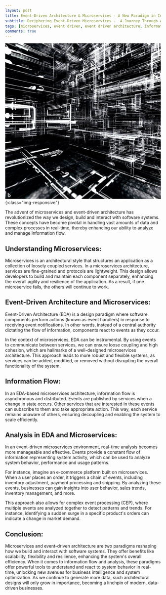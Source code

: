 ```yaml
---
layout: post
title: Event-Driven Architecture & Microservices - A New Paradigm in Information Flow and Analysis
subtitle: Deciphering Event-Driven Microservices -  A Journey Through Asynchronous Information Flow and Real-Time Analysis
tags: [microservices, event driven, event driven architecture, information flow, data analysis, tech trends, future of business]
comments: true
---
```


![Event-Driven Architecture & Microservices - A New Paradigm in Information Flow and Analysis](../assets/img/posts/event-driven-microservices.jpg){:class="img-responsive"}

The advent of microservices and event-driven architecture has revolutionized the way we design, build and interact with software systems. These concepts have become pivotal in handling vast amounts of data and complex processes in real-time, thereby enhancing our ability to analyze and manage information flow.

## Understanding Microservices:
Microservices is an architectural style that structures an application as a collection of loosely coupled services. In a microservices architecture, services are fine-grained and protocols are lightweight. This design allows developers to build and maintain each component separately, enhancing the overall agility and resilience of the application. As a result, if one microservice fails, the others will continue to work.

## Event-Driven Architecture and Microservices:
Event-Driven Architecture (EDA) is a design paradigm where software components perform actions (known as event handlers) in response to receiving event notifications. In other words, instead of a central authority dictating the flow of information, components react to events as they occur.

In the context of microservices, EDA can be instrumental. By using events to communicate between services, we can ensure loose coupling and high cohesion, which are hallmarks of a well-designed microservices architecture. This approach leads to more robust and flexible systems, as services can be added, modified, or removed without disrupting the overall functionality of the system.

## Information Flow:
In an EDA-based microservices architecture, information flow is asynchronous and distributed. Events are published by services when a change in state occurs. Other services that are interested in these events can subscribe to them and take appropriate action. This way, each service remains unaware of others, ensuring decoupling and enabling the system to scale efficiently.

## Analysis in EDA and Microservices:
In an event-driven microservices environment, real-time analysis becomes more manageable and effective. Events provide a constant flow of information representing system activity, which can be used to analyze system behavior, performance and usage patterns.

For instance, imagine an e-commerce platform built on microservices. When a user places an order, it triggers a chain of events, including inventory adjustment, payment processing and shipping. By analyzing these events, businesses can gain insights into user behavior, sales trends, inventory management, and more.

This approach also allows for complex event processing (CEP), where multiple events are analyzed together to detect patterns and trends. For instance, identifying a sudden surge in a specific product's orders can indicate a change in market demand.

## Conclusion:
Microservices and event-driven architecture are two paradigms reshaping how we build and interact with software systems. They offer benefits like scalability, flexibility and resilience, enhancing the system's overall efficiency. When it comes to information flow and analysis, these paradigms offer powerful tools to understand and react to system behavior in real-time, unlocking new avenues for business intelligence and system optimization. As we continue to generate more data, such architectural designs will only grow in importance, becoming a linchpin of modern, data-driven businesses.